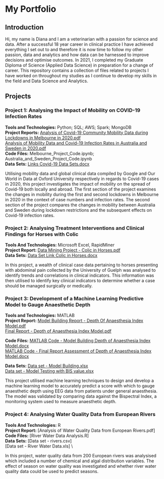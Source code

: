 # My Portfolio


## Introduction  

Hi, my name is Diana and I am a veterinarian with a passion for science and data. After a successful 18 year career in  clinical practice I have achieved everything I set out to and therefore it is now time to follow my other passion, data and analytics and how data can be harnessed to improve decisions and optimise outcomes. In 2021, I completed my Graduate Diploma of Science (Applied Data Science) in preparation for a change of career. This repository contains a collection of files related to projects I have worked on throughout my studies as I continue to develop my skills in the field and Data Science and Analytics.


## Projects

### Project 1:  Analysing the Impact of Mobility on COVID-19 Infection Rates  
**Tools and Technologies:**     Python; SQL; AWS; Spark; MongoDB\
**Project Reports:**   [Analysis of Covid-19 Community Mobility Data during Lockdowns in Melbourne in 2020.pdf](https://github.com/dianakither/myrepository/files/9740636/Analysis.of.Covid-19.Community.Mobility.Data.during.Lockdowns.in.Melbourne.in.2020.pdf)\
[Analysis of Mobility Data and Covid-19 Infection Rates in Australia and Sweden in 2020.pdf](https://github.com/dianakither/myrepository/files/9740632/Analysis.of.Mobility.Data.and.Covid-19.Infection.Rates.in.Australia.and.Sweden.in.2020.pdf)\
**Code Files:**  Melbourne_Project_Code.ipynb;   Australia_and_Sweden_Project_Code.ipynb \
**Data Sets:**   [Links Covid-19 Data Sets.docx](https://github.com/dianakither/myrepository/files/9740675/Links.Covid-19.Data.Sets.docx)

Utilising mobility data and global clinical data compiled by Google and Our World in Data at Oxford University respectively in regards to Covid-19 cases in 2020, this project investigates the impact of mobility on the spread of Covid-19 both locally and abroad. 
The first section of the project examines the changes in mobility during the first and second lockdowns in Melbourne in 2020 in the context of case numbers and infection rates.
The second section of the project compares the changes in mobility between Australia and Sweden during lockdown restrictions and the subsequent effects on Covid-19 infection rates.


### Project 2:  Analysing Treatment Interventions and Clinical Findings for Horses with Colic 
**Tools And Technologies:**    Microsoft Excel, RapidMiner \
**Project Report:** [Data Mining Project - Colic in Horses.pdf](https://github.com/dianakither/myrepository/files/9740668/Data.Mining.Project.-.Colic.in.Horses.pdf) \
**Data Sets:** [Data Set Link Colic in Horses.docx](https://github.com/dianakither/myrepository/files/9740670/Data.Set.Link.Colic.in.Horses.docx)

In this project, a wealth of clinical case data pertaining to horses presenting with abdominal pain collected by the University of Guelph was analysed to identify trends and correlations in clinical indicators. This information was then utilised to identify key clinical indicators to determine whether a case should be managed surgically or medically.


### Project 3:  Development of a Machine Learning Predictive Model to Gauge Anaesthetic Depth

**Tools and Technologies:**  MATLAB \
**Project Report:** [Model Building Report - Depth Of Anaesthesia Index Model.pdf](https://github.com/dianakither/myrepository/files/9740678/Model.Building.Report.-.Depth.Of.Anaesthesia.Index.Model.pdf) \
[Final Report - Depth of Anaesthesia Index Model.pdf](https://github.com/dianakither/dianakither.github.io/files/9740819/Final.Report.-.Depth.of.Anaesthesia.Index.Model.pdf)

**Code Files:** [MATLAB Code - Model Building Depth of Anaesthesia Index Model.docx](https://github.com/dianakither/myrepository/files/9740680/MATLAB.Code.-.Model.Building.Depth.of.Anaesthesia.Index.Model.docx) \
[MATLAB Code - Final Report Assessment of Depth of Anaesthesia Index Model.docx](https://github.com/dianakither/myrepository/files/9740682/MATLAB.Code.-.Final.Report.Assessment.of.Depth.of.Anaesthesia.Index.Model.docx)

**Data Sets:** [Data set - Model Building.xlsx](https://github.com/dianakither/myrepository/files/9740683/Data.set.-.Model.Building.xlsx) \
[Data set - Model Testing with BIS value.xlsx](https://github.com/dianakither/myrepository/files/9740684/Data.set.-.Model.Testing.with.BIS.value.xlsx)

This project utilised machine learning techniques to design and develop a machine learning model to accurately predict a score with which to gauge anaesthetic depth using EEG data from patients under general anaesthesia. The model was validated by comparing data against the Bispectral Index, a monitoring system used to measure anaesthetic depth.


### Project 4:  Analysing Water Quality Data from European Rivers
**Tools And Technologies:**    R   \
**Project Report:** [Analysis of Water Quality Data from European Rivers.pdf] \
**Code Files:** [River Water Data Analysis.R] \
**Data Sets:** [Data set - rivers.csv] \
[Data set - River Water Data.xls] \

In this project, water quality data from 200 European rivers was analysised which included a number of chemical and algal distribution variables. The effect of season on water quality was investigated and whether river water quality data could be used to predict seasons. 

